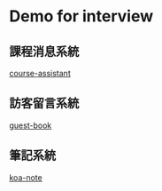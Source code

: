 # Demo for interview

## 課程消息系統

[course-assistant]()

## 訪客留言系統

[guest-book]()

## 筆記系統

[koa-note]()
